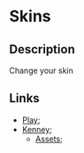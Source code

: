 # Skins

## Description

 Change your skin


## Links

- [Play](https://201flaviosilva.github.io/Skins/);
- [Kenney](https://kenney.nl/);
  - [Assets](https://kenney.nl/assets/modular-characters);
